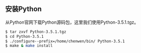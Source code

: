 ## 安装Python
从Python官网下载Python源码包，这里我们使用Python-3.5.1.tgz。
```bash
$ tar zxvf Python-3.5.1.tgz
$ cd Python-3.5.1
$ ./configure--prefix=/home/chenwen/bin/ Python-3.5.1
$ make & make install
```